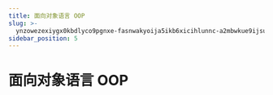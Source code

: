 ```yaml
---
title: 面向对象语言 OOP
slug: >-
  ynzowezexiygx0kbdlyco9pgnxe-fasnwakyoija5ikb6xicihlunnc-a2mbwkue9ijsukkwoqwcpnsjnzc-qcqyw3szqicm2ikui7ycublunkd-qcqyw3
sidebar_position: 5
---
```



# 面向对象语言 OOP

